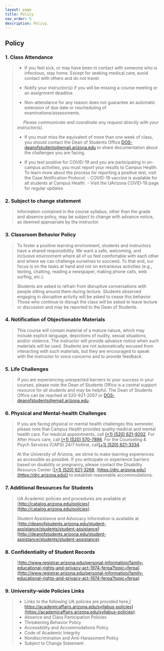 ```yaml
---
layout: page
title: Policy
nav_order: 5
description: Policy.
---
```


## Policy

<h3>1. Class Attendance</h3>

> - If you feel sick, or may have been in contact with someone who is infectious, stay home. Except for seeking medical care, avoid contact with others and do not travel.
> - Notify your instructor(s) if you will be missing a course meeting or an assignment deadline.
> 
> - Non-attendance for any reason does not guarantee an automatic extension of due date or rescheduling of examinations/assessments.
> 
>  &nbsp;&nbsp;&nbsp;&nbsp;&nbsp;*Please communicate and coordinate any request directly with your instructor(s).*
> 
> - If you must miss the equivalent of more than one week of class, you should contact the Dean of Students Office DOS-deanofstudents@email.arizona.edu to share documentation about the challenges you are facing.
> 
> - If you test positive for COVID-19 and you are participating in on-campus activities, you must report your results to Campus Health. To learn more about the process for reporting a positive test, visit the Case Notification Protocol. - COVID-19 vaccine is available for all students at Campus Health. - Visit the UArizona COVID-19 page for regular updates

<h3>2. Subject to change statement</h3>

> Information contained in the course syllabus, other than the grade and absence policy, may be subject to change with advance notice, as deemed appropriate by the instructor. 

<h3>3. Classroom Behavior Policy</h3>
 
> To foster a positive learning environment, students and instructors have a shared responsibility. We want a safe, welcoming, and inclusive environment where all of us feel comfortable with each other and where we can challenge ourselves to succeed. To that end, our focus is on the tasks at hand and not on extraneous activities (e.g., texting, chatting, reading a newspaper, making phone calls, web surfing, etc.). 
> 
> Students are asked to refrain from disruptive conversations with people sitting around them during lecture. Students observed engaging in disruptive activity will be asked to cease this behavior. Those who continue to disrupt the class will be asked to leave lecture or discussion and may be reported to the Dean of Students.  



<h3>4. Notification of Objectionable Materials</h3> 

> This course will contain material of a mature nature, which may include explicit language, depictions of nudity, sexual situations, and/or violence. The instructor will provide advance notice when such materials will be used. Students are not automatically excused from interacting with such materials, but they are encouraged to speak with the instructor to voice concerns and to provide feedback.  

 

<h3>5. Life Challenges</h3>

> If you are experiencing unexpected barriers to your success in your courses, please note the Dean of Students Office is a central support resource for all students and may be helpful. The Dean of Students Office can be reached at 520-621-2057 or DOS-deanofstudents@email.arizona.edu. 

 

<h3>6. Physical and Mental-health Challenges</h3> 

> If you are facing physical or mental health challenges this semester, please note that Campus Health provides quality medical and mental health care. For medical appointments, call <a href="tel:+15206219202">(+1) (520) 621-9202</a>. For After Hours care, call <a href="tel:+15205707898">(+1) (520) 570-7898</a>. For the Counseling & Psych Services (CAPS) 24/7 hotline, call<a href="tel:+5206213334">(+1) (520) 621-3334</a>. 
>
> At the University of Arizona, we strive to make learning experiences as accessible as possible. If you anticipate or experience barriers based on disability or pregnancy, please contact the Disability Resource Center (<a href="tel:+15206213268">(+1) (520) 621-3268</a>, [https://drc.arizona.edu](https://drc.arizona.edu)) to establish reasonable accommodations. 

 

<h3>7. Additional Resources for Students</h3>  

> UA Academic policies and procedures are available at [http://catalog.arizona.edu/policies](http://catalog.arizona.edu/policies).
> 
> Student Assistance and Advocacy information is available at [http://deanofstudents.arizona.edu/student-assistance/students/student-assistance](http://deanofstudents.arizona.edu/student-assistance/students/student-assistance).

 

<h3>8. Confidentiality of Student Records</h3>  

> [http://www.registrar.arizona.edu/personal-information/family-educational-rights-and-privacy-act-1974-ferpa?topic=ferpa](http://www.registrar.arizona.edu/personal-information/family-educational-rights-and-privacy-act-1974-ferpa?topic=ferpa)


<h3>9. University-wide Policies Links</h3>   

> - Links to the following UA policies are provided here,[ https://academicaffairs.arizona.edu/syllabus-policies](https://academicaffairs.arizona.edu/syllabus-policies): 
> - Absence and Class Participation Policies 
> - Threatening Behavior Policy 
> - Accessibility and Accommodations Policy 
> - Code of Academic Integrity 
> - Nondiscrimination and Anti-Harassment Policy 
> - Subject to Change Statement 